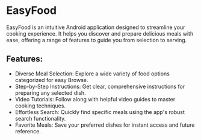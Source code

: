 # EasyFood
EasyFood is an intuitive Android application designed to streamline your cooking experience. It helps you discover and prepare delicious meals with ease, offering a range of features to guide you from selection to serving.

## Features:
- Diverse Meal Selection: Explore a wide variety of food options categorized for easy Browse.
- Step-by-Step Instructions: Get clear, comprehensive instructions for preparing any selected dish.
- Video Tutorials: Follow along with helpful video guides to master cooking techniques.
- Effortless Search: Quickly find specific meals using the app's robust search functionality.
- Favorite Meals: Save your preferred dishes for instant access and future reference.
